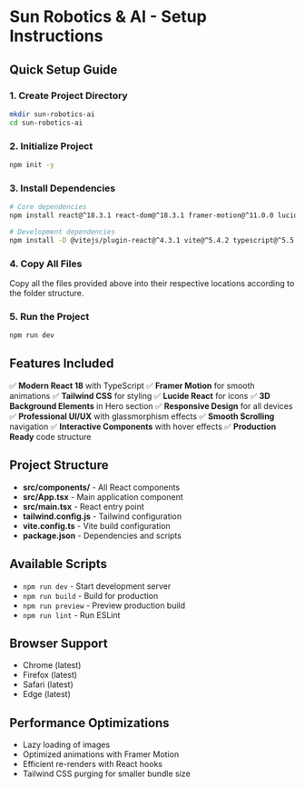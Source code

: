 # Sun Robotics & AI - Setup Instructions

## Quick Setup Guide

### 1. Create Project Directory
```bash
mkdir sun-robotics-ai
cd sun-robotics-ai
```

### 2. Initialize Project
```bash
npm init -y
```

### 3. Install Dependencies
```bash
# Core dependencies
npm install react@^18.3.1 react-dom@^18.3.1 framer-motion@^11.0.0 lucide-react@^0.344.0

# Development dependencies
npm install -D @vitejs/plugin-react@^4.3.1 vite@^5.4.2 typescript@^5.5.3 @types/react@^18.3.5 @types/react-dom@^18.3.0 tailwindcss@^3.4.1 autoprefixer@^10.4.18 postcss@^8.4.35 eslint@^9.9.1 @eslint/js@^9.9.1 typescript-eslint@^8.3.0 eslint-plugin-react-hooks@^5.1.0-rc.0 eslint-plugin-react-refresh@^0.4.11 globals@^15.9.0
```

### 4. Copy All Files
Copy all the files provided above into their respective locations according to the folder structure.

### 5. Run the Project
```bash
npm run dev
```

## Features Included

✅ **Modern React 18** with TypeScript
✅ **Framer Motion** for smooth animations
✅ **Tailwind CSS** for styling
✅ **Lucide React** for icons
✅ **3D Background Elements** in Hero section
✅ **Responsive Design** for all devices
✅ **Professional UI/UX** with glassmorphism effects
✅ **Smooth Scrolling** navigation
✅ **Interactive Components** with hover effects
✅ **Production Ready** code structure

## Project Structure
- **src/components/** - All React components
- **src/App.tsx** - Main application component
- **src/main.tsx** - React entry point
- **tailwind.config.js** - Tailwind configuration
- **vite.config.ts** - Vite build configuration
- **package.json** - Dependencies and scripts

## Available Scripts
- `npm run dev` - Start development server
- `npm run build` - Build for production
- `npm run preview` - Preview production build
- `npm run lint` - Run ESLint

## Browser Support
- Chrome (latest)
- Firefox (latest)
- Safari (latest)
- Edge (latest)

## Performance Optimizations
- Lazy loading of images
- Optimized animations with Framer Motion
- Efficient re-renders with React hooks
- Tailwind CSS purging for smaller bundle size
